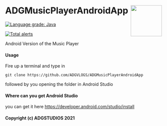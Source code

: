 # ADGMusicPlayerAndroidApp <img src="https://i.pcmag.com/imagery/lineups/01peUn6ncZ6gL0dEpO6rsW0-1.1569492716.fit_lim.size_1600x900.jpg" style="float:right"  height="100px">


[![Language grade: Java](https://img.shields.io/lgtm/grade/java/g/ADGVLOGS/ADGMusicPlayerAndroidApp.svg?logo=lgtm&logoWidth=18)](https://lgtm.com/projects/g/ADGVLOGS/ADGMusicPlayerAndroidApp/context:java)

[![Total alerts](https://img.shields.io/lgtm/alerts/g/ADGVLOGS/ADGMusicPlayerAndroidApp.svg?logo=lgtm&logoWidth=18)](https://lgtm.com/projects/g/ADGVLOGS/ADGMusicPlayerAndroidApp/alerts/)

Android Version of the Music Player

#### Usage

Fire up a terminal and type in 

````
git clone https://github.com/ADGVLOGS/ADGMusicPlayerAndroidApp
````
followed by you opening the folder in Android Studio

#### Where can you get Android Studio

you can get it here
https://developer.android.com/studio/install



#### Copyright (c) ADGSTUDIOS 2021
